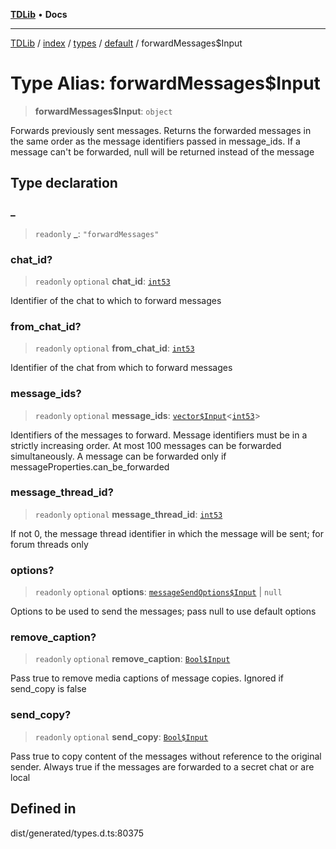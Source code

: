 [**TDLib**](../../../../../../README.md) • **Docs**

***

[TDLib](../../../../../../modules.md) / [index](../../../../../README.md) / [types](../../../README.md) / [default](../README.md) / forwardMessages$Input

# Type Alias: forwardMessages$Input

> **forwardMessages$Input**: `object`

Forwards previously sent messages. Returns the forwarded messages in the same order as the message identifiers passed in message_ids. If a message can't be forwarded, null will be returned instead of the message

## Type declaration

### \_

> `readonly` **\_**: `"forwardMessages"`

### chat\_id?

> `readonly` `optional` **chat\_id**: [`int53`](int53.md)

Identifier of the chat to which to forward messages

### from\_chat\_id?

> `readonly` `optional` **from\_chat\_id**: [`int53`](int53.md)

Identifier of the chat from which to forward messages

### message\_ids?

> `readonly` `optional` **message\_ids**: [`vector$Input`](vector$Input.md)\<[`int53`](int53.md)\>

Identifiers of the messages to forward. Message identifiers must be in a strictly increasing order. At most 100 messages can be forwarded simultaneously. A message can be forwarded only if messageProperties.can_be_forwarded

### message\_thread\_id?

> `readonly` `optional` **message\_thread\_id**: [`int53`](int53.md)

If not 0, the message thread identifier in which the message will be sent; for forum threads only

### options?

> `readonly` `optional` **options**: [`messageSendOptions$Input`](messageSendOptions$Input.md) \| `null`

Options to be used to send the messages; pass null to use default options

### remove\_caption?

> `readonly` `optional` **remove\_caption**: [`Bool$Input`](Bool$Input.md)

Pass true to remove media captions of message copies. Ignored if send_copy is false

### send\_copy?

> `readonly` `optional` **send\_copy**: [`Bool$Input`](Bool$Input.md)

Pass true to copy content of the messages without reference to the original sender. Always true if the messages are forwarded to a secret chat or are local

## Defined in

dist/generated/types.d.ts:80375
